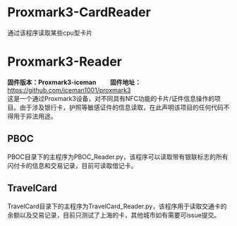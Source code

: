 # Proxmark3-CardReader
通过该程序读取某些cpu型卡片
# Proxmark3-Reader
<b>固件版本：Proxmark3-iceman</b>
&nbsp;&nbsp;&nbsp;&nbsp;&nbsp;&nbsp;
<b>固件地址：</b>https://github.com/iceman1001/proxmark3</br>
这是一个通过Proxmark3设备，对不同具有NFC功能的卡片/证件信息操作的项目。由于涉及银行卡，护照等敏感证件的信息读取，在此声明该项目的任何代码不得用于非法用途。
## PBOC
PBOC目录下的主程序为PBOC_Reader.py，该程序可以读取带有银联标志的所有闪付卡的信息和交易记录，目前可读取借记卡。
## TravelCard
TravelCard目录下的主程序为TravelCard_Reader.py，该程序用于读取交通卡的余额以及交易记录，目前只测试了上海的卡，其他城市如有需要可issue提交。
